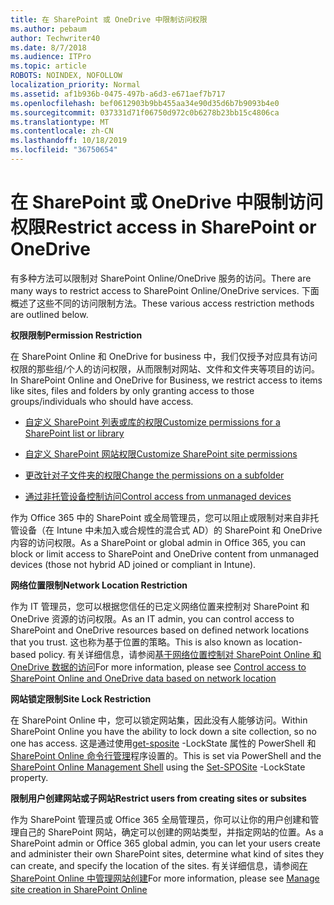 ```yaml
---
title: 在 SharePoint 或 OneDrive 中限制访问权限
ms.author: pebaum
author: Techwriter40
ms.date: 8/7/2018
ms.audience: ITPro
ms.topic: article
ROBOTS: NOINDEX, NOFOLLOW
localization_priority: Normal
ms.assetid: af1b936b-0475-497b-a6d3-e671aef7b717
ms.openlocfilehash: bef0612903b9bb455aa34e90d35d6b7b9093b4e0
ms.sourcegitcommit: 037331d71f06750d972c0b6278b23bb15c4806ca
ms.translationtype: MT
ms.contentlocale: zh-CN
ms.lasthandoff: 10/18/2019
ms.locfileid: "36750654"
---
```

# <a name="restrict-access-in-sharepoint-or-onedrive"></a><span data-ttu-id="c7822-102">在 SharePoint 或 OneDrive 中限制访问权限</span><span class="sxs-lookup"><span data-stu-id="c7822-102">Restrict access in SharePoint or OneDrive</span></span>

<span data-ttu-id="c7822-103">有多种方法可以限制对 SharePoint Online/OneDrive 服务的访问。</span><span class="sxs-lookup"><span data-stu-id="c7822-103">There are many ways to restrict access to SharePoint Online/OneDrive services.</span></span> <span data-ttu-id="c7822-104">下面概述了这些不同的访问限制方法。</span><span class="sxs-lookup"><span data-stu-id="c7822-104">These various access restriction methods are outlined below.</span></span> 

<span data-ttu-id="c7822-105">**权限限制**</span><span class="sxs-lookup"><span data-stu-id="c7822-105">**Permission Restriction**</span></span>

<span data-ttu-id="c7822-106">在 SharePoint Online 和 OneDrive for business 中，我们仅授予对应具有访问权限的那些组/个人的访问权限，从而限制对网站、文件和文件夹等项目的访问。</span><span class="sxs-lookup"><span data-stu-id="c7822-106">In SharePoint Online and OneDrive for Business, we restrict access to items like sites, files and folders by only granting access to those groups/individuals who should have access.</span></span>

- [<span data-ttu-id="c7822-107">自定义 SharePoint 列表或库的权限</span><span class="sxs-lookup"><span data-stu-id="c7822-107">Customize permissions for a SharePoint list or library</span></span>](https://support.office.com/article/Customize-permissions-for-a-SharePoint-list-or-library-02d770f3-59eb-4910-a608-5f84cc297782)

- [<span data-ttu-id="c7822-108">自定义 SharePoint 网站权限</span><span class="sxs-lookup"><span data-stu-id="c7822-108">Customize SharePoint site permissions</span></span>](https://docs.microsoft.com/sharepoint/customize-sharepoint-site-permissions)

- [<span data-ttu-id="c7822-109">更改针对子文件夹的权限</span><span class="sxs-lookup"><span data-stu-id="c7822-109">Change the permissions on a subfolder</span></span>](https://support.office.com/article/Change-the-permissions-on-a-subfolder-5427BD7C-F20A-4F75-8CF2-5359DD45A1A6)

- [<span data-ttu-id="c7822-110">通过非托管设备控制访问</span><span class="sxs-lookup"><span data-stu-id="c7822-110">Control access from unmanaged devices</span></span>](https://docs.microsoft.com/sharepoint/control-access-from-unmanaged-devices)

<span data-ttu-id="c7822-111">作为 Office 365 中的 SharePoint 或全局管理员，您可以阻止或限制对来自非托管设备（在 Intune 中未加入或合规性的混合式 AD）的 SharePoint 和 OneDrive 内容的访问权限。</span><span class="sxs-lookup"><span data-stu-id="c7822-111">As a SharePoint or global admin in Office 365, you can block or limit access to SharePoint and OneDrive content from unmanaged devices (those not hybrid AD joined or compliant in Intune).</span></span>

<span data-ttu-id="c7822-112">**网络位置限制**</span><span class="sxs-lookup"><span data-stu-id="c7822-112">**Network Location Restriction**</span></span>

<span data-ttu-id="c7822-113">作为 IT 管理员，您可以根据您信任的已定义网络位置来控制对 SharePoint 和 OneDrive 资源的访问权限。</span><span class="sxs-lookup"><span data-stu-id="c7822-113">As an IT admin, you can control access to SharePoint and OneDrive resources based on defined network locations that you trust.</span></span> <span data-ttu-id="c7822-114">这也称为基于位置的策略。</span><span class="sxs-lookup"><span data-stu-id="c7822-114">This is also known as location-based policy.</span></span> <span data-ttu-id="c7822-115">有关详细信息，请参阅[基于网络位置控制对 SharePoint Online 和 OneDrive 数据的访问](https://docs.microsoft.com/sharepoint/control-access-based-on-network-location)</span><span class="sxs-lookup"><span data-stu-id="c7822-115">For more information, please see [Control access to SharePoint Online and OneDrive data based on network location](https://docs.microsoft.com/sharepoint/control-access-based-on-network-location)</span></span>

<span data-ttu-id="c7822-116">**网站锁定限制**</span><span class="sxs-lookup"><span data-stu-id="c7822-116">**Site Lock Restriction**</span></span> 

<span data-ttu-id="c7822-117">在 SharePoint Online 中，您可以锁定网站集，因此没有人能够访问。</span><span class="sxs-lookup"><span data-stu-id="c7822-117">Within SharePoint Online you have the ability to lock down a site collection, so no one has access.</span></span> <span data-ttu-id="c7822-118">这是通过使用[get-sposite](https://docs.microsoft.com/powershell/module/sharepoint-online/set-sposite?view=sharepoint-ps) -LockState 属性的 PowerShell 和[SharePoint Online 命令行管理](https://docs.microsoft.com/powershell/sharepoint/sharepoint-online/connect-sharepoint-online?view=sharepoint-ps)程序设置的。</span><span class="sxs-lookup"><span data-stu-id="c7822-118">This is set via PowerShell and the [SharePoint Online Management Shell](https://docs.microsoft.com/powershell/sharepoint/sharepoint-online/connect-sharepoint-online?view=sharepoint-ps) using the [Set-SPOSite](https://docs.microsoft.com/powershell/module/sharepoint-online/set-sposite?view=sharepoint-ps) -LockState property.</span></span>

<span data-ttu-id="c7822-119">**限制用户创建网站或子网站**</span><span class="sxs-lookup"><span data-stu-id="c7822-119">**Restrict users from creating sites or subsites**</span></span>

<span data-ttu-id="c7822-120">作为 SharePoint 管理员或 Office 365 全局管理员，你可以让你的用户创建和管理自己的 SharePoint 网站，确定可以创建的网站类型，并指定网站的位置。</span><span class="sxs-lookup"><span data-stu-id="c7822-120">As a SharePoint admin or Office 365 global admin, you can let your users create and administer their own SharePoint sites, determine what kind of sites they can create, and specify the location of the sites.</span></span> <span data-ttu-id="c7822-121">有关详细信息，请参阅[在 SharePoint Online 中管理网站创建](https://docs.microsoft.com/sharepoint/manage-site-creation)</span><span class="sxs-lookup"><span data-stu-id="c7822-121">For more information, please see [Manage site creation in SharePoint Online](https://docs.microsoft.com/sharepoint/manage-site-creation)</span></span>

